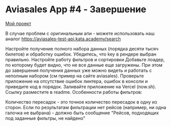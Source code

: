 # Aviasales App #4 - Завершение

[Мой проект](https://my-aviasales-g337spl5t-aleksandrs-projects-f31d4829.vercel.app/)

В случае проблем с оригинальным апи - можете использовать наш аналог https://aviasales-test-api.kata.academy/search

Настройте получение полного набора данных (порядка десяти тысяч билетов) и обработку ошибок. Убедитесь, что key в рендере выбран правильно.
Настройте работу фильтров и сортировки
Добавьте лоадер, по которому будет видно, что не все данные еще загружены. При этом до завершения получения данных уже можно видеть и работать с неполным набором (см пример на сайте aviasales).
Проверьте приложение на отсутствие ошибок линтера, ошибок в консоли и приведите код в порядок.
Заливайте приложение на Vercel (now.sh). Ссылку разместите в readme.
Особенности работы фильтров:

Количество пересадок - это точное количество пересадок в одну из сторон.
Если по результатам фильтрации нет рейсов (например, ни одна галочка не выбрана) - должно быть сообщение "Рейсов, подходящих под заданные фильтры, не найдено"

